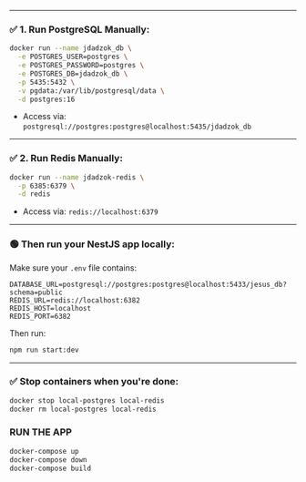 
---

### ✅ 1. Run **PostgreSQL** Manually:

```bash
docker run --name jdadzok_db \
  -e POSTGRES_USER=postgres \
  -e POSTGRES_PASSWORD=postgres \
  -e POSTGRES_DB=jdadzok_db \
  -p 5435:5432 \
  -v pgdata:/var/lib/postgresql/data \
  -d postgres:16
```

- Access via: `postgresql://postgres:postgres@localhost:5435/jdadzok_db`

---

### ✅ 2. Run **Redis** Manually:

```bash
docker run --name jdadzok-redis \
  -p 6385:6379 \
  -d redis
```

- Access via: `redis://localhost:6379`

---

### 🟢 Then run your NestJS app locally:

Make sure your `.env` file contains:

```env
DATABASE_URL=postgresql://postgres:postgres@localhost:5433/jesus_db?schema=public
REDIS_URL=redis://localhost:6382
REDIS_HOST=localhost
REDIS_PORT=6382
```

Then run:

```bash
npm run start:dev
```

---

### ✅ Stop containers when you're done:

```bash
docker stop local-postgres local-redis
docker rm local-postgres local-redis
```

### RUN THE APP
```bash
docker-compose up
docker-compose down
docker-compose build
```